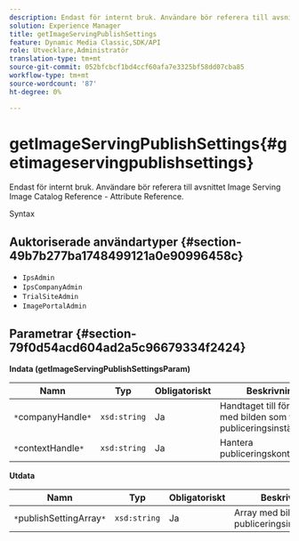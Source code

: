 ```yaml
---
description: Endast för internt bruk. Användare bör referera till avsnittet Image Serving Image Catalog Reference - Attribute Reference.
solution: Experience Manager
title: getImageServingPublishSettings
feature: Dynamic Media Classic,SDK/API
role: Utvecklare,Administratör
translation-type: tm+mt
source-git-commit: 052bfcbcf1bd4ccf60afa7e3325bf58dd07cba85
workflow-type: tm+mt
source-wordcount: '87'
ht-degree: 0%

---
```



# getImageServingPublishSettings{#getimageservingpublishsettings}

Endast för internt bruk. Användare bör referera till avsnittet Image Serving Image Catalog Reference - Attribute Reference.

Syntax

## Auktoriserade användartyper {#section-49b7b277ba1748499121a0e90996458c}

* `IpsAdmin`
* `IpsCompanyAdmin`
* `TrialSiteAdmin`
* `ImagePortalAdmin`

## Parametrar {#section-79f0d54acd604ad2a5c96679334f2424}

**Indata (getImageServingPublishSettingsParam)**

| Namn | Typ | Obligatoriskt | Beskrivning |
|---|---|---|---|
| `*`companyHandle`*` | `xsd:string` | Ja | Handtaget till företaget med bilden som visar publiceringsinställningar. |
| `*`contextHandle`*` | `xsd:string` | Ja | Hantera publiceringskontexten. |

**Utdata**

| Namn | Typ | Obligatoriskt | Beskrivning |
|---|---|---|---|
| `*`publishSettingArray`*` | `xsd:string` | Ja | Array med bildserverns publiceringsinställningar. |

